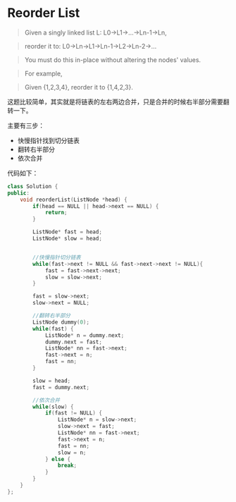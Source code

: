 # Reorder List

> Given a singly linked list L: L0→L1→…→Ln-1→Ln,

> reorder it to: L0→Ln→L1→Ln-1→L2→Ln-2→…

> You must do this in-place without altering the nodes' values.

> For example,

> Given {1,2,3,4}, reorder it to {1,4,2,3}.

这题比较简单，其实就是将链表的左右两边合并，只是合并的时候右半部分需要翻转一下。

主要有三步：

+ 快慢指针找到切分链表
+ 翻转右半部分
+ 依次合并

代码如下：

```c++
class Solution {
public:
    void reorderList(ListNode *head) {
        if(head == NULL || head->next == NULL) {
            return;
        }

        ListNode* fast = head;
        ListNode* slow = head;


        //快慢指针切分链表
        while(fast->next != NULL && fast->next->next != NULL){
            fast = fast->next->next;
            slow = slow->next;
        }

        fast = slow->next;
        slow->next = NULL;

        //翻转右半部分
        ListNode dummy(0);
        while(fast) {
            ListNode* n = dummy.next;
            dummy.next = fast;
            ListNode* nn = fast->next;
            fast->next = n;
            fast = nn;
        }

        slow = head;
        fast = dummy.next;

        //依次合并
        while(slow) {
            if(fast != NULL) {
                ListNode* n = slow->next;
                slow->next = fast;
                ListNode* nn = fast->next;
                fast->next = n;
                fast = nn;
                slow = n;
            } else {
                break;
            }
        }
    }
};
```
